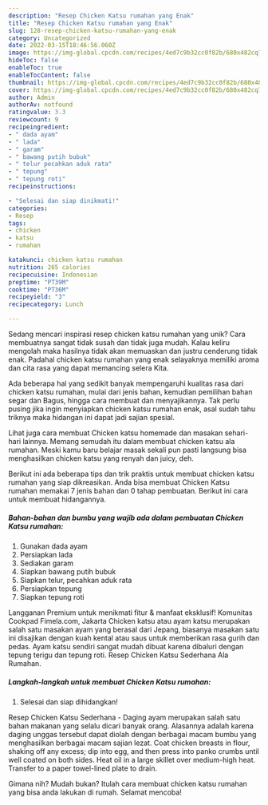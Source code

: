 ```yaml
---
description: "Resep Chicken Katsu rumahan yang Enak"
title: "Resep Chicken Katsu rumahan yang Enak"
slug: 128-resep-chicken-katsu-rumahan-yang-enak
category: Uncategorized
date: 2022-03-15T18:46:56.060Z
image: https://img-global.cpcdn.com/recipes/4ed7c9b32cc0f82b/680x482cq70/chicken-katsu-rumahan-foto-resep-utama.jpg
hideToc: false
enableToc: true
enableTocContent: false
thumbnail: https://img-global.cpcdn.com/recipes/4ed7c9b32cc0f82b/680x482cq70/chicken-katsu-rumahan-foto-resep-utama.jpg
cover: https://img-global.cpcdn.com/recipes/4ed7c9b32cc0f82b/680x482cq70/chicken-katsu-rumahan-foto-resep-utama.jpg
author: Admin
authorAv: notfound
ratingvalue: 3.3
reviewcount: 9
recipeingredient:
- " dada ayam"
- " lada"
- " garam"
- " bawang putih bubuk"
- " telur pecahkan aduk rata"
- " tepung"
- " tepung roti"
recipeinstructions:

- "Selesai dan siap dinikmati!"
categories:
- Resep
tags:
- chicken
- katsu
- rumahan

katakunci: chicken katsu rumahan 
nutrition: 265 calories
recipecuisine: Indonesian
preptime: "PT39M"
cooktime: "PT36M"
recipeyield: "3"
recipecategory: Lunch

---
```





Sedang mencari inspirasi resep chicken katsu rumahan yang unik? Cara membuatnya sangat tidak susah dan tidak juga mudah. Kalau keliru mengolah maka hasilnya tidak akan memuaskan dan justru cenderung tidak enak. Padahal chicken katsu rumahan yang enak selayaknya memiliki aroma dan cita rasa yang dapat memancing selera Kita.





Ada beberapa hal yang sedikit banyak mempengaruhi kualitas rasa dari chicken katsu rumahan, mulai dari jenis bahan, kemudian pemilihan bahan segar dan Bagus, hingga cara membuat dan menyajikannya. Tak perlu pusing jika ingin menyiapkan chicken katsu rumahan enak,      asal sudah tahu triknya maka hidangan ini dapat jadi sajian spesial.














Lihat juga cara membuat Chicken katsu homemade dan masakan sehari-hari lainnya. Memang semudah itu dalam membuat chicken katsu ala rumahan. Meski kamu baru belajar masak sekali pun pasti langsung bisa menghasilkan chicken katsu yang renyah dan juicy, deh.






Berikut ini ada beberapa tips dan trik praktis untuk membuat chicken katsu rumahan yang siap dikreasikan. Anda bisa membuat Chicken Katsu rumahan memakai 7 jenis bahan dan 0 tahap pembuatan. Berikut ini cara untuk membuat hidangannya.

<!--inarticleads1-->

##### Bahan-bahan dan bumbu yang wajib ada dalam pembuatan Chicken Katsu rumahan:

1. Gunakan  dada ayam
1. Persiapkan  lada
1. Sediakan  garam
1. Siapkan  bawang putih bubuk
1. Siapkan  telur, pecahkan aduk rata
1. Persiapkan  tepung
1. Siapkan  tepung roti


Langganan Premium untuk menikmati fitur &amp; manfaat eksklusif! Komunitas Cookpad Fimela.com, Jakarta Chicken katsu atau ayam katsu merupakan salah satu masakan ayam yang berasal dari Jepang, biasanya masakan satu ini disajikan dengan kuah kental atau saus untuk memberikan rasa gurih dan pedas. Ayam katsu sendiri sangat mudah dibuat karena dibaluri dengan tepung terigu dan tepung roti. Resep Chicken Katsu Sederhana Ala Rumahan. 

<!--inarticleads2-->

##### Langkah-langkah untuk membuat Chicken Katsu rumahan:


1. Selesai dan siap dihidangkan!

Resep Chicken Katsu Sederhana - Daging ayam merupakan salah satu bahan makanan yang selalu dicari banyak orang. Alasannya adalah karena daging unggas tersebut dapat diolah dengan berbagai macam bumbu yang menghasilkan berbagai macam sajian lezat. Coat chicken breasts in flour, shaking off any excess; dip into egg, and then press into panko crumbs until well coated on both sides. Heat oil in a large skillet over medium-high heat. Transfer to a paper towel-lined plate to drain. 

Gimana nih? Mudah bukan? Itulah cara membuat chicken katsu rumahan yang bisa anda lakukan di rumah. Selamat mencoba!

